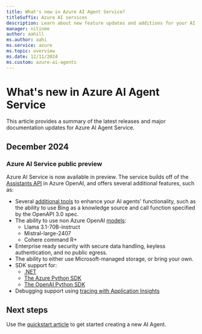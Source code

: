 ```yaml
---
title: What's new in Azure AI Agent Service?
titleSuffix: Azure AI services
description: Learn about new feature updates and additions for your AI Agents.
manager: nitinme
author: aahill
ms.author: aahi
ms.service: azure
ms.topic: overview
ms.date: 12/11/2024
ms.custom: azure-ai-agents
---
```


# What's new in Azure AI Agent Service

This article provides a summary of the latest releases and major documentation updates for Azure AI Agent Service.

## December 2024

### Azure AI Service public preview

Azure AI Service is now available in preview. The service builds off of the [Assistants API](../openai/how-to/assistant.md) in Azure OpenAI, and offers several additional features, such as:

* Several [additional tools](./how-to/tools/overview.md) to enhance your AI agents' functionality, such as the ability to use Bing as a knowledge source and call function specified by the OpenAPI 3.0 spec. 
* The ability to use non Azure OpenAI [models](./concepts/model-region-support.md#additional-models): 
    * Llama 3.1-70B-instruct
    * Mistral-large-2407    
    * Cohere command R+
* Enterprise ready security with secure data handling, keyless authentication, and no public egress.
* The ability to either use Microsoft-managed storage, or bring your own.
* SDK support for:
    * [.NET](./quickstart.md?pivots=programming-language-csharp) 
    * [The Azure Python SDK](./quickstart.md?pivots=programming-language-python-azure)  
    * [The OpenAI Python SDK](./quickstart.md?pivots=programming-language-python-openai)   
* Debugging support using [tracing with Application Insights](./concepts/tracing.md)

## Next steps

Use the [quickstart article](./quickstart.md) to get started creating a new AI Agent.
